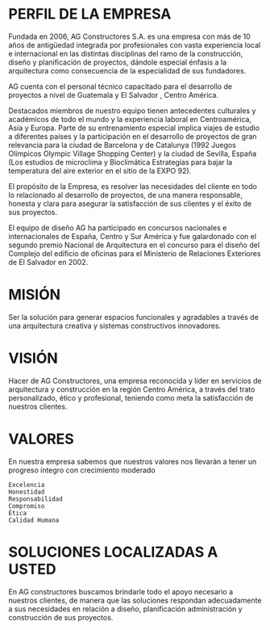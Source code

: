 
# PERFIL DE LA EMPRESA

Fundada en 2006, AG Constructores S.A. es una empresa con más de 10 años de antigüedad integrada por profesionales con vasta experiencia local e internacional en las distintas disciplinas del ramo de la construcción, diseño y planificación de proyectos, dándole especial énfasis a la arquitectura como consecuencia de la especialidad de sus fundadores.

AG cuenta con el personal técnico capacitado para el desarrollo de proyectos a nivel de Guatemala y El Salvador , Centro América.

Destacados miembros de nuestro equipo tienen antecedentes culturales y académicos de todo el mundo y la experiencia laboral en Centroamérica, Asia y Europa. Parte de su entrenamiento especial implica viajes de estudio a diferentes países y la participación en el desarrollo de proyectos de gran relevancia para la ciudad de Barcelona y de Catalunya (1992 Juegos Olímpicos Olympic Village Shopping Center) y la ciudad de Sevilla, España (Los estudios de microclima y Bioclimática Estrategias para bajar la temperatura del aire exterior en el sitio de la EXPO 92).

El propósito de la Empresa, es resolver las necesidades del cliente en todo lo relacionado al desarrollo de proyectos, de una manera responsable, honesta y clara para asegurar la satisfacción de sus clientes y el éxito de sus proyectos.

El equipo de diseño AG ha participado en concursos nacionales e internacionales de España, Centro y Sur América y fue galardonado con el segundo premio Nacional de Arquitectura en el concurso para el diseño del Complejo del edificio de oficinas para el Ministerio de Relaciones Exteriores de El Salvador en 2002.	

	
# MISIÓN			
Ser la solución para generar espacios funcionales y agradables a través de una arquitectura  creativa y sistemas constructivos innovadores.			
		
# VISIÓN			
			
Hacer de AG Constructores, una empresa reconocida  y líder en servicios de arquitectura	y construcción en la región Centro América, a través del trato personalizado, ético y profesional, teniendo como meta la satisfacción de nuestros clientes.			
			
			
# VALORES			
			
En nuestra empresa sabemos que nuestros valores nos llevarán a tener un progreso íntegro con crecimiento moderado			
			
	Excelencia		
	Honestidad		
	Responsabilidad		
	Compromiso		
	Ética		
	Calidad Humana		

# SOLUCIONES LOCALIZADAS A USTED

En AG constructores buscamos brindarle todo el apoyo necesario a nuestros clientes, de manera que las soluciones respondan adecuadamente a sus necesidades en relación a diseño, planificación administración y construcción de sus proyectos.
